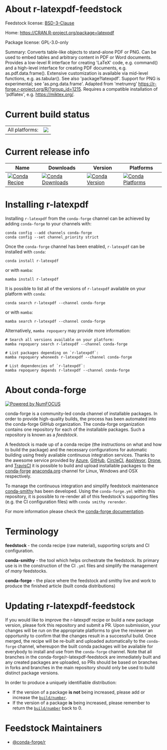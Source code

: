 About r-latexpdf-feedstock
==========================

Feedstock license: [BSD-3-Clause](https://github.com/conda-forge/r-latexpdf-feedstock/blob/main/LICENSE.txt)

Home: https://CRAN.R-project.org/package=latexpdf

Package license: GPL-3.0-only

Summary: Converts table-like objects to stand-alone PDF or PNG. Can be used to embed tables and arbitrary content in PDF or Word documents. Provides a low-level R interface for creating 'LaTeX' code, e.g. command() and a high-level interface for creating PDF documents, e.g. as.pdf.data.frame(). Extensive customization is available via mid-level functions, e.g. as.tabular(). See also 'package?latexpdf'. Support for PNG is experimental; see 'as.png.data.frame'. Adapted from 'metrumrg' <https://r-forge.r-project.org/R/?group_id=1215>. Requires a compatible installation of 'pdflatex', e.g. <https://miktex.org/>.

Current build status
====================


<table><tr><td>All platforms:</td>
    <td>
      <a href="https://dev.azure.com/conda-forge/feedstock-builds/_build/latest?definitionId=20616&branchName=main">
        <img src="https://dev.azure.com/conda-forge/feedstock-builds/_apis/build/status/r-latexpdf-feedstock?branchName=main">
      </a>
    </td>
  </tr>
</table>

Current release info
====================

| Name | Downloads | Version | Platforms |
| --- | --- | --- | --- |
| [![Conda Recipe](https://img.shields.io/badge/recipe-r--latexpdf-green.svg)](https://anaconda.org/conda-forge/r-latexpdf) | [![Conda Downloads](https://img.shields.io/conda/dn/conda-forge/r-latexpdf.svg)](https://anaconda.org/conda-forge/r-latexpdf) | [![Conda Version](https://img.shields.io/conda/vn/conda-forge/r-latexpdf.svg)](https://anaconda.org/conda-forge/r-latexpdf) | [![Conda Platforms](https://img.shields.io/conda/pn/conda-forge/r-latexpdf.svg)](https://anaconda.org/conda-forge/r-latexpdf) |

Installing r-latexpdf
=====================

Installing `r-latexpdf` from the `conda-forge` channel can be achieved by adding `conda-forge` to your channels with:

```
conda config --add channels conda-forge
conda config --set channel_priority strict
```

Once the `conda-forge` channel has been enabled, `r-latexpdf` can be installed with `conda`:

```
conda install r-latexpdf
```

or with `mamba`:

```
mamba install r-latexpdf
```

It is possible to list all of the versions of `r-latexpdf` available on your platform with `conda`:

```
conda search r-latexpdf --channel conda-forge
```

or with `mamba`:

```
mamba search r-latexpdf --channel conda-forge
```

Alternatively, `mamba repoquery` may provide more information:

```
# Search all versions available on your platform:
mamba repoquery search r-latexpdf --channel conda-forge

# List packages depending on `r-latexpdf`:
mamba repoquery whoneeds r-latexpdf --channel conda-forge

# List dependencies of `r-latexpdf`:
mamba repoquery depends r-latexpdf --channel conda-forge
```


About conda-forge
=================

[![Powered by
NumFOCUS](https://img.shields.io/badge/powered%20by-NumFOCUS-orange.svg?style=flat&colorA=E1523D&colorB=007D8A)](https://numfocus.org)

conda-forge is a community-led conda channel of installable packages.
In order to provide high-quality builds, the process has been automated into the
conda-forge GitHub organization. The conda-forge organization contains one repository
for each of the installable packages. Such a repository is known as a *feedstock*.

A feedstock is made up of a conda recipe (the instructions on what and how to build
the package) and the necessary configurations for automatic building using freely
available continuous integration services. Thanks to the awesome service provided by
[Azure](https://azure.microsoft.com/en-us/services/devops/), [GitHub](https://github.com/),
[CircleCI](https://circleci.com/), [AppVeyor](https://www.appveyor.com/),
[Drone](https://cloud.drone.io/welcome), and [TravisCI](https://travis-ci.com/)
it is possible to build and upload installable packages to the
[conda-forge](https://anaconda.org/conda-forge) [anaconda.org](https://anaconda.org/)
channel for Linux, Windows and OSX respectively.

To manage the continuous integration and simplify feedstock maintenance
[conda-smithy](https://github.com/conda-forge/conda-smithy) has been developed.
Using the ``conda-forge.yml`` within this repository, it is possible to re-render all of
this feedstock's supporting files (e.g. the CI configuration files) with ``conda smithy rerender``.

For more information please check the [conda-forge documentation](https://conda-forge.org/docs/).

Terminology
===========

**feedstock** - the conda recipe (raw material), supporting scripts and CI configuration.

**conda-smithy** - the tool which helps orchestrate the feedstock.
                   Its primary use is in the construction of the CI ``.yml`` files
                   and simplify the management of *many* feedstocks.

**conda-forge** - the place where the feedstock and smithy live and work to
                  produce the finished article (built conda distributions)


Updating r-latexpdf-feedstock
=============================

If you would like to improve the r-latexpdf recipe or build a new
package version, please fork this repository and submit a PR. Upon submission,
your changes will be run on the appropriate platforms to give the reviewer an
opportunity to confirm that the changes result in a successful build. Once
merged, the recipe will be re-built and uploaded automatically to the
`conda-forge` channel, whereupon the built conda packages will be available for
everybody to install and use from the `conda-forge` channel.
Note that all branches in the conda-forge/r-latexpdf-feedstock are
immediately built and any created packages are uploaded, so PRs should be based
on branches in forks and branches in the main repository should only be used to
build distinct package versions.

In order to produce a uniquely identifiable distribution:
 * If the version of a package **is not** being increased, please add or increase
   the [``build/number``](https://docs.conda.io/projects/conda-build/en/latest/resources/define-metadata.html#build-number-and-string).
 * If the version of a package **is** being increased, please remember to return
   the [``build/number``](https://docs.conda.io/projects/conda-build/en/latest/resources/define-metadata.html#build-number-and-string)
   back to 0.

Feedstock Maintainers
=====================

* [@conda-forge/r](https://github.com/conda-forge/r/)

